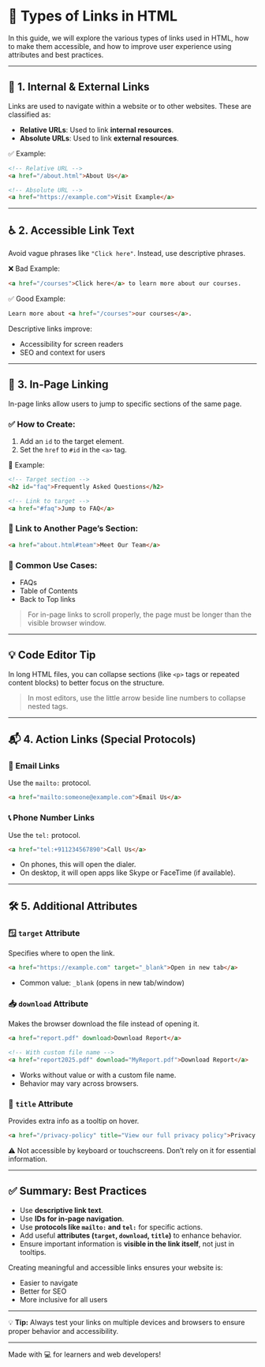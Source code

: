 # 📎 Types of Links in HTML

In this guide, we will explore the various types of links used in HTML, how to make them accessible, and how to improve user experience using attributes and best practices.

---

## 🧭 1. Internal & External Links

Links are used to navigate within a website or to other websites. These are classified as:

* **Relative URLs**: Used to link **internal resources**.
* **Absolute URLs**: Used to link **external resources**.

✅ Example:

```html
<!-- Relative URL -->
<a href="/about.html">About Us</a>

<!-- Absolute URL -->
<a href="https://example.com">Visit Example</a>
```

---

## ♿ 2. Accessible Link Text

Avoid vague phrases like `"Click here"`. Instead, use descriptive phrases.

❌ Bad Example:

```html
<a href="/courses">Click here</a> to learn more about our courses.
```

✅ Good Example:

```html
Learn more about <a href="/courses">our courses</a>.
```

Descriptive links improve:

* Accessibility for screen readers
* SEO and context for users

---

## 🔗 3. In-Page Linking

In-page links allow users to jump to specific sections of the same page.

### ✅ How to Create:

1. Add an `id` to the target element.
2. Set the `href` to `#id` in the `<a>` tag.

📝 Example:

```html
<!-- Target section -->
<h2 id="faq">Frequently Asked Questions</h2>

<!-- Link to target -->
<a href="#faq">Jump to FAQ</a>
```

### 🔁 Link to Another Page’s Section:

```html
<a href="about.html#team">Meet Our Team</a>
```

### 🧭 Common Use Cases:

* FAQs
* Table of Contents
* Back to Top links

> For in-page links to scroll properly, the page must be longer than the visible browser window.

---

## 💡 Code Editor Tip

In long HTML files, you can collapse sections (like `<p>` tags or repeated content blocks) to better focus on the structure.

> In most editors, use the little arrow beside line numbers to collapse nested tags.

---

## 📬 4. Action Links (Special Protocols)

### 📧 Email Links

Use the `mailto:` protocol.

```html
<a href="mailto:someone@example.com">Email Us</a>
```

### 📞 Phone Number Links

Use the `tel:` protocol.

```html
<a href="tel:+911234567890">Call Us</a>
```

* On phones, this will open the dialer.
* On desktop, it will open apps like Skype or FaceTime (if available).

---

## 🛠️ 5. Additional Attributes

### 🪟 `target` Attribute

Specifies where to open the link.

```html
<a href="https://example.com" target="_blank">Open in new tab</a>
```

* Common value: `_blank` (opens in new tab/window)

### 📥 `download` Attribute

Makes the browser download the file instead of opening it.

```html
<a href="report.pdf" download>Download Report</a>

<!-- With custom file name -->
<a href="report2025.pdf" download="MyReport.pdf">Download Report</a>
```

* Works without value or with a custom file name.
* Behavior may vary across browsers.

### 🧾 `title` Attribute

Provides extra info as a tooltip on hover.

```html
<a href="/privacy-policy" title="View our full privacy policy">Privacy Policy</a>
```

⚠️ Not accessible by keyboard or touchscreens. Don’t rely on it for essential information.

---

## ✅ Summary: Best Practices

* Use **descriptive link text**.
* Use **IDs for in-page navigation**.
* Use **protocols like `mailto:` and `tel:`** for specific actions.
* Add useful **attributes (`target`, `download`, `title`)** to enhance behavior.
* Ensure important information is **visible in the link itself**, not just in tooltips.

Creating meaningful and accessible links ensures your website is:

* Easier to navigate
* Better for SEO
* More inclusive for all users

---

💡 **Tip:** Always test your links on multiple devices and browsers to ensure proper behavior and accessibility.

---

Made with 💻 for learners and web developers!
